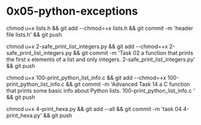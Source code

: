 # 0x05-python-exceptions


chmod u+x lists.h && git add --chmod=+x lists.h && git commit -m 'header file lists.h' && git push

chmod u+x 2-safe_print_list_integers.py && git add --chmod=+x 2-safe_print_list_integers.py && git commit -m 'Task 02 a function that prints the first x elements of a list and only integers. 2-safe_print_list_integers.py' && git push


chmod u+x 100-print_python_list_info.c  && git add --chmod=+x 100-print_python_list_info.c  && git commit -m 'Advanced Task 14 a C function that prints some basic info about Python lists. 100-print_python_list_info.c ' && git push

chmod u+x 4-print_hexa.py && git add --all && git commit -m 'task 04 4-print_hexa.py' && git push
